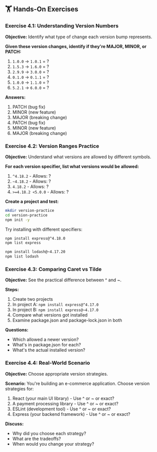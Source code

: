 ## 🏋️ Hands-On Exercises

### Exercise 4.1: Understanding Version Numbers

**Objective:** Identify what type of change each version bump represents.

**Given these version changes, identify if they're MAJOR, MINOR, or PATCH:**

1. `1.0.0` → `1.0.1` = ?
2. `1.5.3` → `1.6.0` = ?
3. `2.9.9` → `3.0.0` = ?
4. `0.1.0` → `0.1.1` = ?
5. `1.0.0` → `1.1.0` = ?
6. `5.2.1` → `6.0.0` = ?

**Answers:**
1. PATCH (bug fix)
2. MINOR (new feature)
3. MAJOR (breaking change)
4. PATCH (bug fix)
5. MINOR (new feature)
6. MAJOR (breaking change)

### Exercise 4.2: Version Ranges Practice

**Objective:** Understand what versions are allowed by different symbols.

**For each version specifier, list what versions would be allowed:**

1. `^4.18.2` - Allows: ?
2. `~4.18.2` - Allows: ?
3. `4.18.2` - Allows: ?
4. `>=4.18.2 <5.0.0` - Allows: ?

**Create a project and test:**
```bash
mkdir version-practice
cd version-practice
npm init -y
```

Try installing with different specifiers:
```bash
npm install express@^4.18.0
npm list express

npm install lodash@~4.17.20
npm list lodash
```

### Exercise 4.3: Comparing Caret vs Tilde

**Objective:** See the practical difference between ^ and ~.

**Steps:**
1. Create two projects
2. In project A: `npm install express@^4.17.0`
3. In project B: `npm install express@~4.17.0`
4. Compare what versions got installed
5. Examine package.json and package-lock.json in both

**Questions:**
- Which allowed a newer version?
- What's in package.json for each?
- What's the actual installed version?

### Exercise 4.4: Real-World Scenario

**Objective:** Choose appropriate version strategies.

**Scenario:** You're building an e-commerce application. Choose version strategies for:

1. React (your main UI library) - Use ^ or ~ or exact?
2. A payment processing library - Use ^ or ~ or exact?
3. ESLint (development tool) - Use ^ or ~ or exact?
4. Express (your backend framework) - Use ^ or ~ or exact?

**Discuss:**
- Why did you choose each strategy?
- What are the tradeoffs?
- When would you change your strategy?